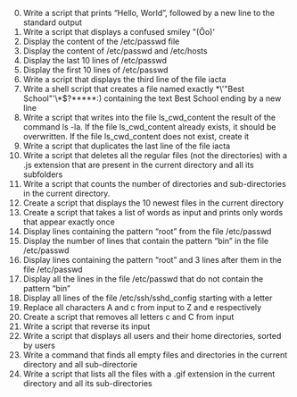 0. Write a script that prints “Hello, World”, followed by a new line to the standard output 
1. Write a script that displays a confused smiley "(Ôo)' 
2. Display the content of the /etc/passwd file
3. Display the content of /etc/passwd and /etc/hosts
4. Display the last 10 lines of /etc/passwd
5. Display the first 10 lines of /etc/passwd
6. Write a script that displays the third line of the file iacta
7. Write a shell script that creates a file named exactly \*\\'"Best School"\'\\*$\?\*\*\*\*\*:) containing the text Best School ending by a new line
8. Write a script that writes into the file ls_cwd_content the result of the command ls -la. If the file ls_cwd_content already exists, it should be overwritten. If the file ls_cwd_content does not exist, create it
9. Write a script that duplicates the last line of the file iacta
10. Write a script that deletes all the regular files (not the directories) with a .js extension that are present in the current directory and all its subfolders
11. Write a script that counts the number of directories and sub-directories in the current directory.
12. Create a script that displays the 10 newest files in the current directory
13. Create a script that takes a list of words as input and prints only words that appear exactly once
14. Display lines containing the pattern “root” from the file /etc/passwd
15. Display the number of lines that contain the pattern “bin” in the file /etc/passwd
16. Display lines containing the pattern “root” and 3 lines after them in the file /etc/passwd
17. Display all the lines in the file /etc/passwd that do not contain the pattern “bin”
18. Display all lines of the file /etc/ssh/sshd_config starting with a letter
19. Replace all characters A and c from input to Z and e respectively
20. Create a script that removes all letters c and C from input
21. Write a script that reverse its input
22. Write a script that displays all users and their home directories, sorted by users
23. Write a command that finds all empty files and directories in the current directory and all sub-directorie
24. Write a script that lists all the files with a .gif extension in the current directory and all its sub-directories
